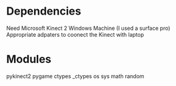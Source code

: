 # Dependencies
Need Microsoft Kinect 2
Windows Machine (I used a surface pro)
Appropriate adpaters to coonect the Kinect with laptop

# Modules
pykinect2
pygame
ctypes
_ctypes
os
sys
math
random


